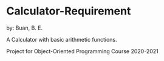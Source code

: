 # Calculator-Requirement
by: Buan, B. E.

A Calculator with basic arithmetic functions.

Project for Object-Oriented Programming Course 2020-2021
